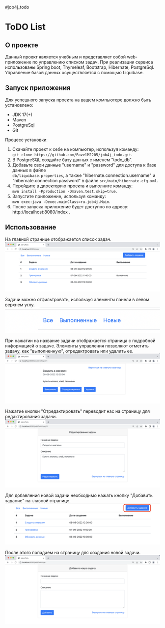 #job4j_todo

# ToDO List

## О проекте

Данный проект является учебным и представляет собой web-приложение 
по управлению списком задач.
При реализации сервиса использованы Spring boot, 
Thymeleaf, Bootstrap, Hibernate, PostgreSql. 
Управление базой данных осуществляется с помощью Liquibase.

## Запуск приложения

Для успешного запуска проекта на вашем компьютере
должно быть установлено:
- JDK 17(+)
- Maven
- PostgreSql
- Git

Процесс установки:
1. Скачайте проект к себе на компьютер, используя команду:  
`git clone https://github.com/PavelM2205/job4j_todo.git`.  
2. В PostgreSQL создайте базу данных с именем "todo_db".
3. Добавьте свои данные "username" и "password" для доступа к базе данных в файле  
`db/liquibase.properties`, а также "hibernate.connection.username" и "hibernate.connection.password"
в файле `src/main/hibernate.cfg.xml`.  
4. Перейдите в директорию проекта и выполните команду:  
`mvn install -Pproduction -Dmaven.test.skip=true`.  
5. Запустите приложение, используя команду:  
`mvn exec:java -Dexec.mainClass=ru.job4j.Main`.  
6. После запуска приложение будет доступно по адресу:
   http://localhost:8080/index .

## Использование

На главной странице отображается список задач.
![ScreenShot](src/main/resources/img/start_page.png)

Задачи можно отфильтровать, используя элементы панели в левом верхнем
углу.
![ScreenShot](src/main/resources/img/filter_references.png)

При нажатии на название задачи отображается страница с подробной информацией
о задаче. Элементы управления позволяют отметить задачу, как "выполненную",
отредактровать или удалить ее.
![ScreenShot](src/main/resources/img/page_info.png)

Нажатие кнопки "Отредактировать" переводит нас на страницу для
редактирования задачи.
![ScreenShot](src/main/resources/img/edit_task_page.png)

Для добавления новой задачи необходимо нажать кнопку 
"Добавить задание" на главной странице.
![ScreeShot](src/main/resources/img/start_page_add_task.png)

После этого попадаем на страницу для создания новой задачи.
![ScreenShot](src/main/resources/img/create_task_page.png)

